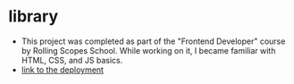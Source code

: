 # library

- This project was completed as part of the "Frontend Developer" course by Rolling Scopes School. While working on it, I became familiar with HTML, CSS, and JS basics.
- [link to the deployment](https://patciahevich.github.io/library/)
